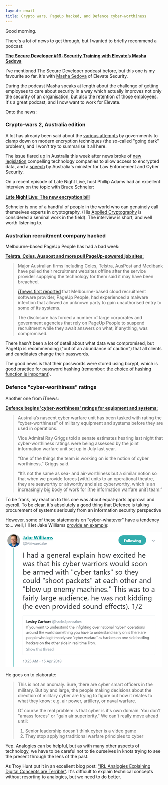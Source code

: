```yaml
---
layout: email
title: Crypto wars, PageUp hacked, and Defence cyber-worthiness
---
```


Good morning. 

There's a lot of news to get through, but I wanted to briefly recommend a podcast: 

[**The Secure Developer #16: Security Training with Elevate’s Masha Sedova**](https://overcast.fm/+IbbQBSlDw)

I've mentioned The Secure Developer podcast before, but this one is my favourite so far. it's with [Masha Sedova](https://twitter.com/modmasha) of Elevate Security.

During the podcast Masha speaks at length about the challenge of getting employees to care about security in a way which actually improves not only the security of an organisation, but also the retention of those employees. It's a great podcast, and I now want to work for Elevate.

Onto the news:

### Crypto-wars 2, Australia edition

A lot has already been said about the [various attempts](https://en.wikipedia.org/wiki/Crypto_Wars) by governments to clamp down on modern encryption techniques (the so-called "going dark" problem), and I won't try to summarise it all here.

The issue flared up in Australia this week after news broke of [new legislation](https://www.theguardian.com/technology/2018/jun/06/planned-laws-to-force-tech-firms-to-reveal-encrypted-data) compelling technology companies to allow access to encrypted data, and a [speech](https://www.zdnet.com/article/australian-government-committed-to-no-backdoors-taylor/) by Australia's minister for Law Enforcement and Cyber Security. 

On a recent episode of Late Night Live, host Phillip Adams had an excellent interview on the topic with Bruce Schneier: 

[**Late Night Live: The new encryption bill**](https://overcast.fm/+CYzEH-Mo)

Schneier is one of a handful of people in the world who can genuinely call themselves experts in cryptography. (His [Applied Cryptography](https://www.schneier.com/books/applied_cryptography/) is considered a seminal work in the field). The interview is short, and well worth listening to.


### Australian recruitment company hacked

Melbourne-based PageUp People has had a bad week:

[**Telstra, Coles, Auspost and more pull PageUp-powered job sites:**](https://www.itnews.com.au/news/telstra-coles-auspost-and-more-pull-pageup-powered-job-sites-492910)

>Major Australian firms including Coles, Telstra, AusPost and Medibank have pulled their recruitment websites offline after the service provider supplying the technology for them said it may have been breached.
>
>[iTnews first reported](https://www.itnews.com.au/news/pageup-people-hit-by-malware-infection-492863) that Melbourne-based cloud recruitment software provider, PageUp People, had experienced a malware infection that allowed an unknown party to gain unauthorised entry to some of its systems.
>
>The disclosure has forced a number of large corporates and government agencies that rely on PageUp People to suspend recruitment while they await answers on what, if anything, was compromised.

There hasn't been a lot of detail about what data was compromised, but PageUp is recommending ("out of an abundance of caution") that all clients and candidates change their passwords.

The good news is that their passwords were stored using bcrypt, which is good practice for password hashing (remember: [the choice of hashing function is important](https://markeldo.com/Email-update-Taringa-owned-and-why-password-hashing-is-important/)).

### Defence "cyber-worthiness" ratings

Another one from iTnews:

[**Defence begins 'cyber-worthiness' ratings for equipment and systems:**](https://www.itnews.com.au/news/defence-begins-cyber-worthiness-ratings-492102)

>Australia’s nascent cyber warfare unit has been tasked with rating the “cyber-worthiness” of military equipment and systems before they are used in operations.
>
>Vice Admiral Ray Griggs told a senate estimates hearing last night that cyber-worthiness ratings were being assessed by the joint information warfare unit set up in July last year.
>
>“One of the things the team is working on is the notion of cyber worthiness,” Griggs said.
>
>“It’s not the same as sea- and air-worthiness but a similar notion so that when we provide forces [with] units to an operational theatre, they are seaworthy or airworthy and also cyberworthy, which is an increasingly big body of work for [the information warfare unit] team.”

To be frank, my reaction to this one was about equal-parts approval and eyeroll. To be clear, it's absolutely a good thing that Defence is taking procurement of systems seriously from an information security perspective

However, some of these statements on "cyber-whatever" have a tendency to... well, I'll let Jake Williams [provide an example](https://twitter.com/MalwareJake/status/985569769846865922):

[<img src="../images/jake-williams-cyber-tanks.png" alt="Cyber Tanks" width="500">](https://twitter.com/MalwareJake/status/985569769846865922)

He goes on to elaborate:

>This is not an anomaly. Sure, there are cyber smart officers in the military. But by and large, the people making decisions about the direction of military cyber are trying to figure out how it relates to what they know: e.g. air power, artillery, or naval warfare.
>
>Of course the real problem is that cyber is it's own domain. You don't "amass forces" or "gain air superiority." We can't really move ahead until:
>1. Senior leadership doesn't think cyber is a video game
>2. They stop applying traditional warfare principles to cyber

Yep. Analogies can be helpful, but as with many other aspects of technology, we have to be careful not to tie ourselves in knots trying to see the present through the lens of the past.

As Troy Hunt put it in an excellent blog post: ["IRL Analogies Explaining Digital Concepts are Terrible"](https://www.troyhunt.com/irl-analogies-to-explain-digital-concepts-are-terrible/). It's difficult to explain technical concepts without resorting to analogies, but we need to do better.